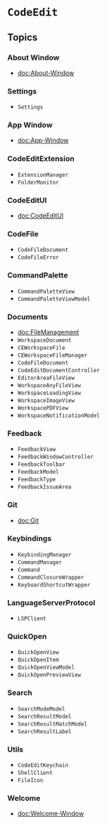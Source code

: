 # ``CodeEdit``

## Topics

### About Window

- <doc:About-Window>

### Settings

- ``Settings``

### App Window

- <doc:App-Window>

### CodeEditExtension

- ``ExtensionManager``
- ``FolderMonitor``

### CodeEditUI

- <doc:CodeEditUI>

### CodeFile

- ``CodeFileDocument``
- ``CodeFileError``

### CommandPalette

- ``CommandPaletteView``
- ``CommandPaletteViewModel``

### Documents

- <doc:FileManagement>
- ``WorkspaceDocument``
- ``CEWorkspaceFile``
- ``CEWorkspaceFileManager``
- ``CodeFileDocument``
- ``CodeEditDocumentController``
- ``EditorAreaFileView``
- ``WorkspaceAnyFileView``
- ``WorkspaceLoadingView``
- ``WorkspaceImageView``
- ``WorkspacePDFView``
- ``WorkspaceNotificationModel``

### Feedback

- ``FeedbackView``
- ``FeedbackWindowController``
- ``FeedbackToolbar``
- ``FeedbackModel``
- ``FeedbackType``
- ``FeedbackIssueArea``

### Git

- <doc:Git>

### Keybindings

- ``KeybindingManager``
- ``CommandManager``
- ``Command``
- ``CommandClosureWrapper``
- ``KeyboardShortcutWrapper``

### LanguageServerProtocol

- ``LSPClient``

### QuickOpen

- ``QuickOpenView``
- ``QuickOpenItem``
- ``QuickOpenViewModel``
- ``QuickOpenPreviewView``

### Search

- ``SearchModeModel``
- ``SearchResultModel``
- ``SearchResultMatchModel``
- ``SearchResultLabel``

### Utils

- ``CodeEditKeychain``
- ``ShellClient``
- ``FileIcon``

### Welcome

- <doc:Welcome-Window>
